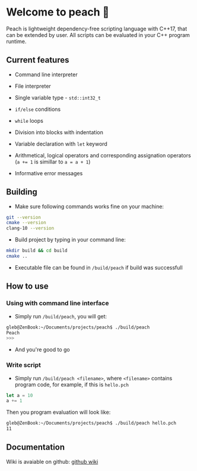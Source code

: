 # Welcome to peach 🍑

Peach is lightweight dependency-free scripting language with C++17, that can be
extended by user. All scripts can be evaluated in your C++ program runtime.

## Current features

- Command line interpreter

- File interpreter

- Single variable type - `std::int32_t`

- `if/else` conditions

- `while` loops

- Division into blocks with indentation

- Variable declaration with `let` keyword

- Arithmetical, logical operators and corresponding assignation operators (`a += 1` is simillar to `a = a + 1`)

- Informative error messages

## Building

- Make sure following commands works fine on your machine:

```bash
git --version
cmake --version
clang-10 --version
```

- Build project by typing in your command line:

```bash
mkdir build && cd build
cmake ..
```

- Executable file can be found in `/build/peach` if build was successfull

## How to use

### Using with command line interface

- Simply run `/build/peach`, you will get:

```bash
gleb@ZenBook:~/Documents/projects/peach$ ./build/peach 
Peach
>>>
```

- And you're good to go

### Write script

- Simply run `/build/peach <filename>`, where `<filename>` contains program code, for example, if this is `hello.pch`

```javascript
let a = 10
a += 1
```

Then you program evaluation will look like:

```bash
gleb@ZenBook:~/Documents/projects/peach$ ./build/peach hello.pch
11
```

## Documentation

Wiki is avaiable on github: [github wiki](https://github.com/Glebanister/peach/wiki)
